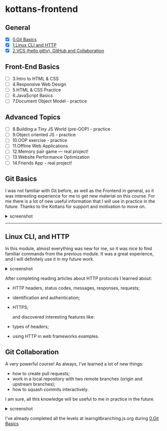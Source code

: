 # kottans-frontend

## General
  - [x] [0.Git Basics](https://github.com/kottans/frontend/blob/master/tasks/git-intro.md)
  - [x] [1.Linux CLI and HTTP](https://github.com/kottans/frontend/blob/master/tasks/linux-cli-http.md)
  - [x] [2.VCS (hello gitty), GitHub and Collaboration](https://github.com/kottans/frontend/blob/master/tasks/git-collaboration.md)
 
 ## Front-End Basics
  - [ ] 3.Intro to HTML & CSS
  - [ ] 4.Responsive Web Design
  - [ ] 5.HTML & CSS Practice
  - [ ] 6.JavaScript Basics
  - [ ] 7.Document Object Model - practice
  
 ## Advanced Topics
  - [ ] 8.Building a Tiny JS World (pre-OOP) - practice
  - [ ] 9.Object oriented JS - practice
  - [ ] 10.OOP exercise - practice
  - [ ] 11.Offline Web Applications
  - [ ] 12.Memory pair game — real project!
  - [ ] 13.Website Performance Optimization
  - [ ] 14.Friends App - real project!
  
   ## Git Basics
  I was not familiar with Git before, as well as the 
  Frontend in general, so it was interesting experience 
  for me to   get new material on this course. For me there is a lot 
  of new useful information that I will use in practice 
  in the future. Thanks to the Kottans for support 
  and motivation to move on.
  
  <details>
    <summary>
     screenshot
    </summary>
    <img src="task_git_basics/Version Control with Git.png">
    <img src="task_git_basics/learngitbranching.js.org-main.png">
    <img src="task_git_basics/learngitbranching.js.org-remote.png">
  </details>
  
  ***
  ## Linux CLI, and HTTP
  In this module, almost everything was new for me, so it was nice to find familiar commands from the previous module.
  It was a great experience, and I will definitely use it in my future work.
  <details>
    <summary>
     screenshot
    </summary>
    <img src="task_git_collaboration/linux_Quiz 1.png">
    <img src="task_linux_cli/linux_Quiz 2.png">
    <img src="task_linux_cli/linux_Quiz 3.png">
    <img src="task_linux_cli/linux_Quiz 4.png">
  </details>
  
  After completing reading articles about HTTP protocols I learned about:

  - HTTP headers, status codes, messages, responses, requests;
  - identification and authentication;
  - HTTPS;
  
    and discovered interesting features like:
    
  - types of headers;
  - using HTTP in web frameworks examples.
  
  ## Git Collaboration  
  A very powerful course! As always, I've learned a lot of new things:
  - how to create pull requests; 
  - work in a local repository with two remote branches (origin and upstream branches);
  - how to squash commits interactively. 
  
  I am sure, all this knowledge will be useful to me in practice in the future.
  <details>
    <summary>
     screenshot
    </summary>
    <img src="task_linux_cli/git_collaboration.png">
  </details>
  
  I've already completed all the levels at learngitbranching.js.org during [0.Git Basics](#git_basics)
